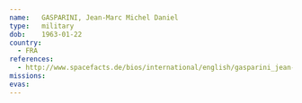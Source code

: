 ```yaml
---
name:	GASPARINI, Jean-Marc Michel Daniel
type:	military
dob:	1963-01-22
country:
  - FRA
references:
  - http://www.spacefacts.de/bios/international/english/gasparini_jean-marc.htm
missions:
evas:
---
```

